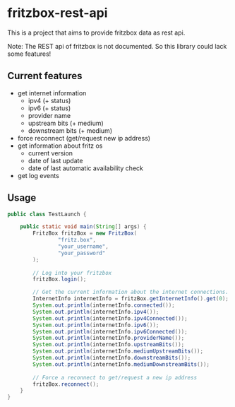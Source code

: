 # fritzbox-rest-api

This is a project that aims to provide fritzbox data as rest api.

Note: The REST api of fritzbox is not documented. So this library could lack some features!

## Current features

* get internet information
  * ipv4 (+ status)
  * ipv6 (+ status)
  * provider name
  * upstream bits (+ medium)
  * downstream bits (+ medium)
* force reconnect (get/request new ip address)
* get information about fritz os
  * current version
  * date of last update
  * date of last automatic availability check
* get log events

## Usage

````java
public class TestLaunch {

    public static void main(String[] args) {
        FritzBox fritzBox = new FritzBox(
                "fritz.box",
                "your_username",
                "your_password"
        );
        
        // Log into your fritzbox
        fritzBox.login();

        // Get the current information about the internet connections.
        InternetInfo internetInfo = fritzBox.getInternetInfo().get(0);
        System.out.println(internetInfo.connected());
        System.out.println(internetInfo.ipv4());
        System.out.println(internetInfo.ipv4Connected());
        System.out.println(internetInfo.ipv6());
        System.out.println(internetInfo.ipv6Connected());
        System.out.println(internetInfo.providerName());
        System.out.println(internetInfo.upstreamBits());
        System.out.println(internetInfo.mediumUpstreamBits());
        System.out.println(internetInfo.downstreamBits());
        System.out.println(internetInfo.mediumDownstreamBits());
        
        // Force a reconnect to get/request a new ip address
        fritzBox.reconnect();
    }
}
````